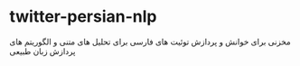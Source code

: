 # twitter-persian-nlp
مخزنی برای خوانش و پردازش توئیت های فارسی برای تحلیل های متنی و الگوریتم های پردازش زبان طبیعی
